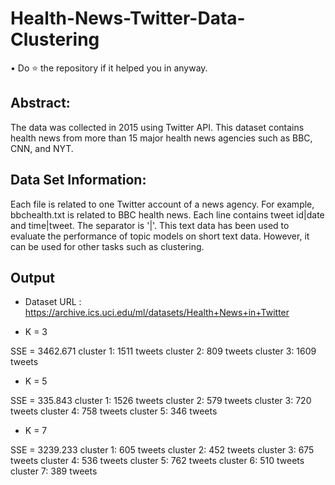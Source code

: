 # Health-News-Twitter-Data-Clustering

• Do ⭐ the repository if it helped you in anyway.

## Abstract:

The data was collected in 2015 using Twitter API. This dataset contains health news from more than 15 major health news agencies such as BBC, CNN, and NYT.

## Data Set Information:

Each file is related to one Twitter account of a news agency. For example, bbchealth.txt is related to BBC health news. Each line contains tweet id|date and time|tweet. The
separator is '|'. This text data has been used to evaluate the performance of topic models on short text data. However, it can be used for other tasks such as clustering.

## Output

* Dataset URL : https://archive.ics.uci.edu/ml/datasets/Health+News+in+Twitter

* K = 3

SSE = 3462.671
cluster 1: 1511 tweets
cluster 2: 809 tweets
cluster 3: 1609 tweets

* K = 5

SSE = 335.843
cluster 1: 1526 tweets
cluster 2: 579 tweets
cluster 3: 720 tweets
cluster 4: 758 tweets
cluster 5: 346 tweets

* K = 7

SSE = 3239.233
cluster 1: 605 tweets
cluster 2: 452 tweets
cluster 3: 675 tweets
cluster 4: 536 tweets
cluster 5: 762 tweets
cluster 6: 510 tweets
cluster 7: 389 tweets







